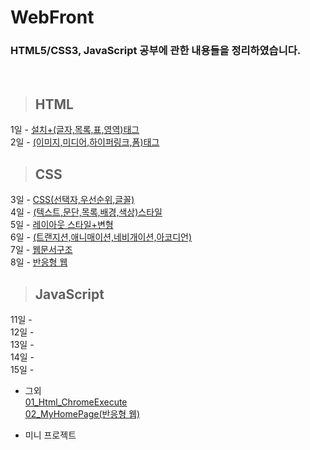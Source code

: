 WebFront
==============

### HTML5/CSS3, JavaScript 공부에 관한 내용들을 정리하였습니다.

<br/>

> ## HTML <br/>
 1일 - [설치+(글자,목록,표,영역)태그](https://github.com/Kalph/WebFrontStudy/tree/master/1Day) <br/>
 2일 - [(이미지,미디어,하이퍼링크,폼)태그](https://github.com/Kalph/WebFrontStudy/tree/master/2Day) <br/>
> ## CSS <br/>
 3일 - [CSS(선택자,우선순위,글꼴)](https://github.com/Kalph/WebFrontStudy/tree/master/3Day) <br/>
 4일 - [(텍스트,문단,목록,배경,색상)스타일](https://github.com/Kalph/WebFrontStudy/tree/master/4Day) <br/> 
 5일 - [레이아웃 스타일+변형](https://github.com/Kalph/WebFrontStudy/tree/master/5Day) <br/>
 6일 - [(트랜지션,애니매이션,네비개이션,아코디언)](https://github.com/Kalph/WebFrontStudy/tree/master/6Day) <br/>
 7일 - [웹문서구조]()<br/>
 8일 - [반응형 웹]()<br/> 
 
> ## JavaScript <br/>
 11일 - []()<br/>
 12일 - []()<br/>
 13일 - []()<br/>
 14일 - []()<br/>
 15일 - []()<br/>
 
* 그외 <br/>
 [01_Html_ChromeExecute](https://github.com/Kalph/WebFrontStudy/blob/master/%EA%B7%B8%EC%99%B8/01_Html_ChromeExecute.md) <br/>
 [02_MyHomePage(반응형 웹)](https://github.com/Kalph/WebFrontStudy/tree/master/%EA%B7%B8%EC%99%B8/MyHomePage) <br/>
 
* 미니 프로젝트 <br/>
[]()<br/> 

 


